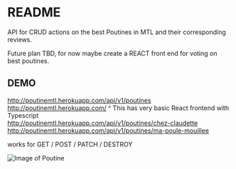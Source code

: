 # README

API for CRUD actions on the best Poutines in MTL and their corresponding reviews.

Future plan TBD, for now maybe create a REACT front end for voting on best poutines.

## DEMO ##

<a href="http://poutinemtl.herokuapp.com/api/v1/poutines" target="_blank">http://poutinemtl.herokuapp.com/api/v1/poutines</a> <br>
http://poutinemtl.herokuapp.com/ ^ This has very basic React frontend with Typescript<br>
http://poutinemtl.herokuapp.com/api/v1/poutines/chez-claudette <br>
http://poutinemtl.herokuapp.com/api/v1/poutines/ma-poule-mouillee <br>

works for GET / POST / PATCH / DESTROY

![Image of Poutine](https://res.cloudinary.com/dppe5cx49/image/upload/v1600891403/cover_yhduki.jpg)
